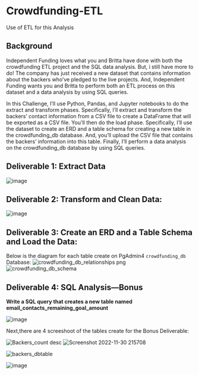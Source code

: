 # Crowdfunding-ETL
Use of ETL for this Analysis
## Background
  Independent Funding loves what you and Britta have done with both the crowdfunding ETL project and the SQL data analysis. But, i still have more to do! The company has just received a new dataset that contains information about the backers who’ve pledged to the live projects. And, Independent Funding wants you and Britta to perform both an ETL process on this dataset and a data analysis by using SQL queries.

  In this Challenge, I’ll use Python, Pandas, and Jupyter notebooks to do the extract and transform phases. Specifically, I’ll extract and transform the backers’ contact information from a CSV file to create a DataFrame that will be exported as a CSV file. You'll then do the load phase. Specifically, I’ll use the dataset to create an ERD and a table schema for creating a new table in the crowdfunding_db database. And, you’ll upload the CSV file that contains the backers’ information into this table. Finally, I’ll perform a data analysis on the crowdfunding_db database by using SQL queries.

## Deliverable 1: Extract Data 

![image](https://user-images.githubusercontent.com/112348240/204968749-38a45c73-92c8-47a8-884a-875d1b2e7d4c.png)

## Deliverable 2: Transform and Clean Data:

![image](https://user-images.githubusercontent.com/112348240/204968992-3a931e06-fe97-4cc9-978f-f68b368988da.png)

## Deliverable 3: Create an ERD and a Table Schema and Load the Data:

Below is the diagram for each table create on PgAdmin4 `crowdfunding_db` Database:
![crowdfunding_db_relationships png](https://user-images.githubusercontent.com/112348240/204966520-38c98a60-137d-4898-9268-516b77ff5a70.png)
![crowdfunding_db_schema](https://user-images.githubusercontent.com/112348240/204966525-ac73ec46-3296-4a76-90b0-2deee930c028.png)

## Deliverable 4: SQL Analysis—Bonus

**Write a SQL query that creates a new table named email_contacts_remaining_goal_amount** 

![image](https://user-images.githubusercontent.com/112348240/204967715-8727fc06-62ab-43d6-ba18-7428afdad222.png)

  Next,there are 4 screeshoot of the tables create for the Bonus Deliverable:

![Backers_count desc](https://user-images.githubusercontent.com/112348240/204966590-98f6304f-bb70-4f03-a92c-9e2ba7e70390.png) ![Screenshot 2022-11-30 215708](https://user-images.githubusercontent.com/112348240/204966552-bba27197-19ea-4532-b4d8-e71039452a3b.png)

![backers_dbtable](https://user-images.githubusercontent.com/112348240/204966506-f1b2026b-81ac-4e03-9d0d-8543a32508ab.png)

![image](https://user-images.githubusercontent.com/112348240/204968233-03876c4f-4d63-4b86-8c83-649920961ef9.png)

